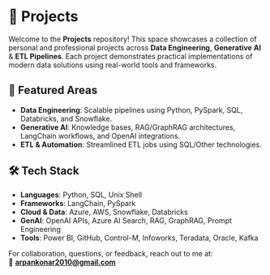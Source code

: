 # 🧠 Projects

Welcome to the **Projects** repository! This space showcases a collection of personal and professional projects across **Data Engineering**, **Generative AI** & **ETL Pipelines**. Each project demonstrates practical implementations of modern data solutions using real-world tools and frameworks.

## 🚀 Featured Areas

- **Data Engineering**: Scalable pipelines using Python, PySpark, SQL, Databricks, and Snowflake.
- **Generative AI**: Knowledge bases, RAG/GraphRAG architectures, LangChain workflows, and OpenAI integrations.
- **ETL & Automation**: Streamlined ETL jobs using SQL/Other technologies.

## 🛠️ Tech Stack

- **Languages**: Python, SQL, Unix Shell
- **Frameworks**: LangChain, PySpark
- **Cloud & Data**: Azure, AWS, Snowflake, Databricks
- **GenAI**: OpenAI APIs, Azure AI Search, RAG, GraphRAG, Prompt Engineering
- **Tools**: Power BI, GitHub, Control-M, Infoworks, Teradata, Oracle, Kafka


For collaboration, questions, or feedback, reach out to me at:  
📧 **arpankonar2010@gmail.com**  
